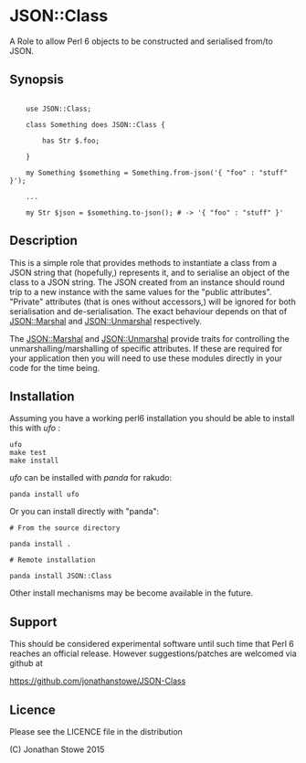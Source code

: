 [JSON::Marshal]:   https://github.com/jonathanstowe/JSON-Marshal
[JSON::Unmarshal]: https://github.com/tadzik/JSON-Unmarshal


# JSON::Class

A Role to allow Perl 6 objects  to be constructed and serialised from/to JSON.

## Synopsis

```

    use JSON::Class;

    class Something does JSON::Class {
 
        has Str $.foo;

    }

    my Something $something = Something.from-json('{ "foo" : "stuff" }');

    ...

    my Str $json = $something.to-json(); # -> '{ "foo" : "stuff" }'

```

## Description

This is a simple role that provides methods to instantiate a class from a
JSON string that (hopefully,) represents it, and to serialise an object of
the class to a JSON string.  The JSON created from an instance should
round trip to a new instance with the same values for the "public attributes".
"Private" attributes (that is ones without accessors,) will be ignored for
both serialisation and de-serialisation.  The exact behaviour depends on that
of [JSON::Marshal][] and
[JSON::Unmarshal][] respectively.

The  [JSON::Marshal][] and
[JSON::Unmarshal][] provide traits
for controlling the unmarshalling/marshalling of specific attributes. If these
are required for your application then you will need to use these modules
directly in your code for the time being.

## Installation

Assuming you have a working perl6 installation you should be able to
install this with *ufo* :

    ufo
    make test
    make install

*ufo* can be installed with *panda* for rakudo:

    panda install ufo

Or you can install directly with "panda":

    # From the source directory
   
    panda install .

    # Remote installation

    panda install JSON::Class

Other install mechanisms may be become available in the future.

## Support

This should be considered experimental software until such time that
Perl 6 reaches an official release.  However suggestions/patches are
welcomed via github at

   https://github.com/jonathanstowe/JSON-Class

## Licence

Please see the LICENCE file in the distribution

(C) Jonathan Stowe 2015

